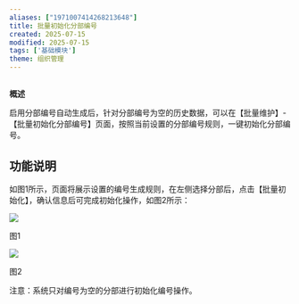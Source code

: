 ```yaml
---
aliases: ["1971007414268213648"]
title: 批量初始化分部编号
created: 2025-07-15
modified: 2025-07-15
tags: ['基础模块']
theme: 组织管理
---
```


##

**概述**

启用分部编号自动生成后，针对分部编号为空的历史数据，可以在【批量维护】-【批量初始化分部编号】页面，按照当前设置的分部编号规则，一键初始化分部编号。

## **功能说明**

如图1所示，页面将展示设置的编号生成规则，在左侧选择分部后，点击【批量初始化】，确认信息后可完成初始化操作，如图2所示：

![](0cab42044d7941fe2639b16182004c77.jpg)

图1

![](299db64b70c26257a89a999f93f3f0dd.jpg)

图2

注意：系统只对编号为空的分部进行初始化编号操作。
